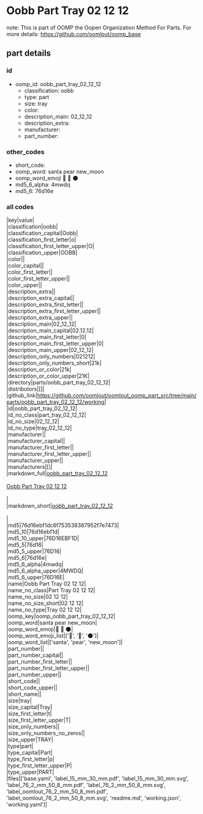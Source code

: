 # Oobb Part Tray 02 12 12  

note: This is part of OOMP the Oopen Organization Method For Parts. For more details: https://github.com/oomlout/oomp_base

##  part details





### id
* oomp_id: oobb_part_tray_02_12_12
  * classification: oobb
  * type: part
  * size: tray
  * color: 
  * description_main: 02_12_12
  * description_extra: 
  * manufacturer: 
  * part_number: 

### other_codes
* short_code: 
* oomp_word: santa pear new_moon
* oomp_word_emoji :santa: :pear: :new_moon:
* md5_6_alpha: 4mwdq
* md5_6: 76d16e

### all codes 
|key|value|  
|classification|oobb|  
|classification_capital|Oobb|  
|classification_first_letter|o|  
|classification_first_letter_upper|O|  
|classification_upper|OOBB|  
|color||  
|color_capital||  
|color_first_letter||  
|color_first_letter_upper||  
|color_upper||  
|description_extra||  
|description_extra_capital||  
|description_extra_first_letter||  
|description_extra_first_letter_upper||  
|description_extra_upper||  
|description_main|02_12_12|  
|description_main_capital|02.12.12|  
|description_main_first_letter|0|  
|description_main_first_letter_upper|0|  
|description_main_upper|02_12_12|  
|description_only_numbers|021212|  
|description_only_numbers_short|21k|  
|description_or_color|21k|  
|description_or_color_upper|21K|  
|directory|parts/oobb_part_tray_02_12_12|  
|distributors|[]|  
|github_link|https://github.com/oomlout/oomlout_oomp_part_src/tree/main/parts/oobb_part_tray_02_12_12/working|  
|id|oobb_part_tray_02_12_12|  
|id_no_class|part_tray_02_12_12|  
|id_no_size|02_12_12|  
|id_no_type|tray_02_12_12|  
|manufacturer||  
|manufacturer_capital||  
|manufacturer_first_letter||  
|manufacturer_first_letter_upper||  
|manufacturer_upper||  
|manufacturers|[]|  
|markdown_full|[oobb_part_tray_02_12_12](https://github.com/oomlout/oomlout_oomp_part_src/tree/main/parts/oobb_part_tray_02_12_12/working)<br>[](https://github.com/oomlout/oomlout_oomp_part_src/tree/main/parts/oobb_part_tray_02_12_12/working)<br>[Oobb Part Tray 02 12 12](https://github.com/oomlout/oomlout_oomp_part_src/tree/main/parts/oobb_part_tray_02_12_12/working)<br><br>|  
|markdown_short|[oobb_part_tray_02_12_12](https://github.com/oomlout/oomlout_oomp_part_src/tree/main/parts/oobb_part_tray_02_12_12/working)<br><br>|  
|md5|76d16ebf1dc6f753538387952f7e7473|  
|md5_10|76d16ebf1d|  
|md5_10_upper|76D16EBF1D|  
|md5_5|76d16|  
|md5_5_upper|76D16|  
|md5_6|76d16e|  
|md5_6_alpha|4mwdq|  
|md5_6_alpha_upper|4MWDQ|  
|md5_6_upper|76D16E|  
|name|Oobb Part Tray 02 12 12|  
|name_no_class|Part Tray 02 12 12|  
|name_no_size|02 12 12|  
|name_no_size_short|02 12 12|  
|name_no_type|Tray 02 12 12|  
|oomp_key|oomp_oobb_part_tray_02_12_12|  
|oomp_word|santa pear new_moon|  
|oomp_word_emoji|:santa: :pear: :new_moon:|  
|oomp_word_emoji_list|[':santa:', ':pear:', ':new_moon:']|  
|oomp_word_list|['santa', 'pear', 'new_moon']|  
|part_number||  
|part_number_capital||  
|part_number_first_letter||  
|part_number_first_letter_upper||  
|part_number_upper||  
|short_code||  
|short_code_upper||  
|short_name||  
|size|tray|  
|size_capital|Tray|  
|size_first_letter|t|  
|size_first_letter_upper|T|  
|size_only_numbers||  
|size_only_numbers_no_zeros||  
|size_upper|TRAY|  
|type|part|  
|type_capital|Part|  
|type_first_letter|p|  
|type_first_letter_upper|P|  
|type_upper|PART|  
|files|['base.yaml', 'label_15_mm_30_mm.pdf', 'label_15_mm_30_mm.svg', 'label_76_2_mm_50_8_mm.pdf', 'label_76_2_mm_50_8_mm.svg', 'label_oomlout_76_2_mm_50_8_mm.pdf', 'label_oomlout_76_2_mm_50_8_mm.svg', 'readme.md', 'working.json', 'working.yaml']|  
